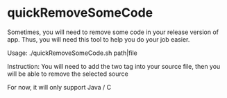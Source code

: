 # quickRemoveSomeCode
Sometimes, you will need to remove some code in your release version of app. Thus, you will need this tool to help you do your job easier. 

Usage: ./quickRemoveSomeCode.sh path|file

Instruction: You will need to add the two tag into your source
file, then you will be able to remove the selected source

For now, it will only support Java / C
